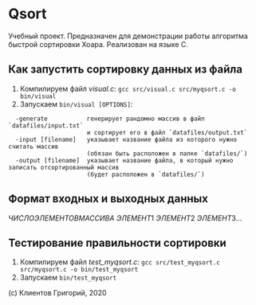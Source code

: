 # Qsort

Учебный проект. Предназначен для демонстрации работы алгоритма быстрой сортировки Хоара. Реализован на языке C.

## Как запустить сортировку данных из файла

1. Компилируем файл *visual.c*: `gcc src/visual.c src/myqsort.c -o bin/visual`
2. Запускаем `bin/visual [OPTIONS]`: 
```
  -generate           генерирует рандомно массив в файл `datafiles/input.txt`
                      и сортирует его в файл `datafiles/output.txt`
  -input [filename]   указывает название файла из которого нужно считать массив
                      (обязан быть расположен в папке `datafiles/`)
  -output [filename]  указывает название файла, в который нужно записать отсортированный массив
                      (будет расположен в `datafiles/`)
```

## Формат входных и выходных данных

$ЧИСЛО ЭЛЕМЕНТОВ МАССИВА$ $ЭЛЕМЕНТ 1$ $ЭЛЕМЕНТ 2$ $ЭЛЕМЕНТ 3$...

## Тестирование правильности сортировки

1. Компилируем файл *test_myqsort.c*: `gcc src/test_myqsort.c src/myqsort.c -o bin/test_myqsort`
2. Запускаем `bin/test_myqsort`


(c) Клиентов Григорий, 2020
